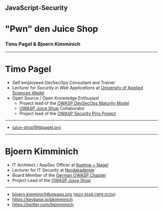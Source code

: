 <!-- $size: 16:9 -->

<!-- page_number: true -->

<!-- footer: Copyright (c) by Bjoern Kimminich | Licensed under CC-BY-SA 4.0 -->

## JavaScript-Security

# "Pwn" den Juice Shop

### Timo Pagel & Bjoern Kimminich

---

# Timo Pagel

* Self employeed DevSecOps Consultant and Trainer
* Lecturer for _Security in Web Applications_ at [University of Applied Sciences Wedel](https://www.fh-wedel.de)
* Open Source / Open Knowledge Enthusiast
  - Project lead of the [OWASP DevSecOps Maturity Model](https://dsomm.timo-pagel.de)
  - [OWASP Juice Shop](https://www.owasp.org/index.php/OWASP_Juice_Shop_Project) Collaborator 
  - Project lead of the [OWASP Security Pins Project](https://www.owasp.org/index.php/OWASP_Security_Pins_Project)

<hr>

* juice-shop19@pagel.pro

---

# Bjoern Kimminich

* IT Architect / AppSec Officer at [Kuehne + Nagel](http://kuehne-nagel.com/)
* Lecturer for IT Security at [Nordakademie](https://www.nordakademie.de/)
* Board Member of the [German OWASP Chapter](https://www.owasp.org/index.php/Germany)
* Project Lead of the [OWASP Juice Shop](https://www.owasp.org/index.php/OWASP_Juice_Shop_Project)

<hr>

* <bjoern.kimminich@owasp.org> <small>([062A 85A8 CBFB DCDA](https://keybase.io/bkimminich/pgp_keys.asc?fingerprint=19c01cb7157e4645e9e2c863062a85a8cbfbdcda))</small>
* <https://keybase.io/bkimminich>
* <https://twitter.com/bkimminich>
